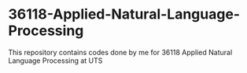 # 36118-Applied-Natural-Language-Processing
This repository contains codes done by me for 36118 Applied Natural Language Processing at UTS
